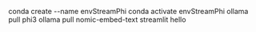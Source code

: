 conda create --name envStreamPhi
conda activate envStreamPhi
ollama pull phi3
ollama pull nomic-embed-text
streamlit hello
